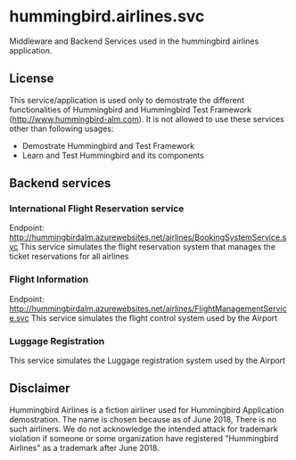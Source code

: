 # hummingbird.airlines.svc
Middleware and Backend Services used in the hummingbird airlines application. 

## License
This service/application is used only to demostrate the different functionalities of Hummingbird and Hummingbird Test Framework (http://www.hummingbird-alm.com).
It is not allowed to use these services other than following usages:
 - Demostrate Hummingbird and Test Framework
 - Learn and Test Hummingbird and its components

## Backend services
### International Flight Reservation service
Endpoint: http://hummingbirdalm.azurewebsites.net/airlines/BookingSystemService.svc
This service simulates the flight reservation system that manages the ticket reservations for all airlines

### Flight Information
Endpoint: http://hummingbirdalm.azurewebsites.net/airlines/FlightManagementService.svc
This service simulates the flight control system used by the Airport

### Luggage Registration
This service simulates the Luggage registration system used by the Airport
 
## Disclaimer
Hummingbird Airlines is a fiction airliner used for Hummingbird Application demostration. The name is chosen because as of June 2018, There is no such airliners.
We do not acknowledge the intended attack for trademark violation if someone or some organization have registered "Hummingbird Airlines" as a trademark after June 2018.
